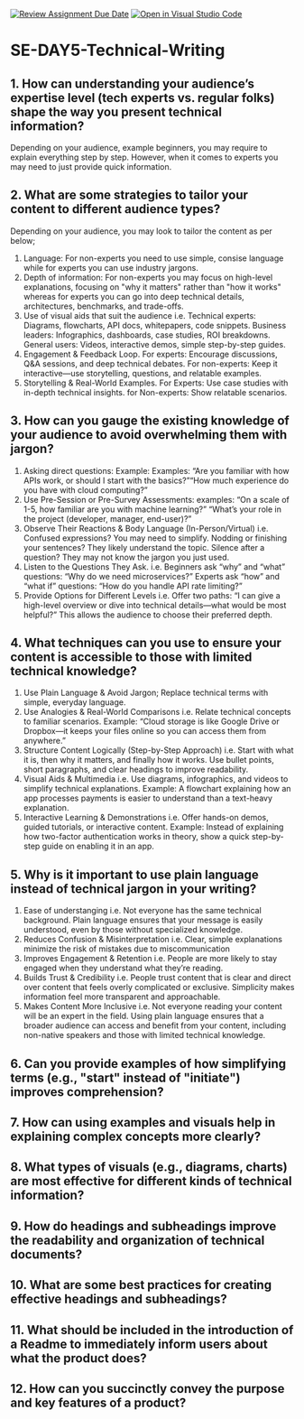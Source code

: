 [![Review Assignment Due Date](https://classroom.github.com/assets/deadline-readme-button-22041afd0340ce965d47ae6ef1cefeee28c7c493a6346c4f15d667ab976d596c.svg)](https://classroom.github.com/a/zsAR-pyY)
[![Open in Visual Studio Code](https://classroom.github.com/assets/open-in-vscode-2e0aaae1b6195c2367325f4f02e2d04e9abb55f0b24a779b69b11b9e10269abc.svg)](https://classroom.github.com/online_ide?assignment_repo_id=18515570&assignment_repo_type=AssignmentRepo)
# SE-DAY5-Technical-Writing
## 1. How can understanding your audience’s expertise level (tech experts vs. regular folks) shape the way you present technical information?

Depending on your audience, example beginners, you may require to explain everything step by step. However, when it comes to experts you may need to just provide quick information.



## 2. What are some strategies to tailor your content to different audience types?

Depending on your audience, you may look to tailor the content as per below;

1. Language: For non-experts you need to use simple, consise language while for experts you can use industry jargons.
2. Depth of information: For non-experts you may focus on high-level explanations, focusing on "why it matters" rather than "how it works" whereas for experts you can go into deep technical details, architectures, benchmarks, and trade-offs.
3. Use of visual aids that suit the audience i.e. Technical experts: Diagrams, flowcharts, API docs, whitepapers, code snippets. Business leaders: Infographics, dashboards, case studies, ROI breakdowns. General users: Videos, interactive demos, simple step-by-step guides.
4. Engagement & Feedback Loop. For experts: Encourage discussions, Q&A sessions, and deep technical debates. For non-experts: Keep it interactive—use storytelling, questions, and relatable examples.
5. Storytelling & Real-World Examples. For Experts: Use case studies with in-depth technical insights. for Non-experts: Show relatable scenarios.


## 3. How can you gauge the existing knowledge of your audience to avoid overwhelming them with jargon?

1. Asking direct questions: Example: Examples: “Are you familiar with how APIs work, or should I start with the basics?”“How much experience do you have with cloud computing?”
2. Use Pre-Session or Pre-Survey Assessments: examples: “On a scale of 1-5, how familiar are you with machine learning?”
“What’s your role in the project (developer, manager, end-user)?”
3. Observe Their Reactions & Body Language (In-Person/Virtual) i.e. Confused expressions? You may need to simplify.
Nodding or finishing your sentences? They likely understand the topic. Silence after a question? They may not know the jargon you just used.
4. Listen to the Questions They Ask. i.e. Beginners ask “why” and “what” questions: “Why do we need microservices?”
Experts ask “how” and “what if” questions: “How do you handle API rate limiting?”
5. Provide Options for Different Levels i.e. Offer two paths: “I can give a high-level overview or dive into technical details—what would be most helpful?” This allows the audience to choose their preferred depth.

## 4. What techniques can you use to ensure your content is accessible to those with limited technical knowledge?

1. Use Plain Language & Avoid Jargon; Replace technical terms with simple, everyday language.
2. Use Analogies & Real-World Comparisons i.e. Relate technical concepts to familiar scenarios. Example: “Cloud storage is like Google Drive or Dropbox—it keeps your files online so you can access them from anywhere.”
3. Structure Content Logically (Step-by-Step Approach) i.e. Start with what it is, then why it matters, and finally how it works. Use bullet points, short paragraphs, and clear headings to improve readability.
4. Visual Aids & Multimedia i.e. Use diagrams, infographics, and videos to simplify technical explanations. Example: A flowchart explaining how an app processes payments is easier to understand than a text-heavy explanation.
5. Interactive Learning & Demonstrations i.e. Offer hands-on demos, guided tutorials, or interactive content. Example: Instead of explaining how two-factor authentication works in theory, show a quick step-by-step guide on enabling it in an app.

## 5. Why is it important to use plain language instead of technical jargon in your writing?
1. Ease of understanging i.e. Not everyone has the same technical background. Plain language ensures that your message is easily understood, even by those without specialized knowledge.
2. Reduces Confusion & Misinterpretation i.e. Clear, simple explanations minimize the risk of mistakes due to miscommunication
3. Improves Engagement & Retention i.e. People are more likely to stay engaged when they understand what they’re reading.
4. Builds Trust & Credibility i.e. People trust content that is clear and direct over content that feels overly complicated or exclusive. Simplicity makes information feel more transparent and approachable.
5. Makes Content More Inclusive i.e. Not everyone reading your content will be an expert in the field. Using plain language ensures that a broader audience can access and benefit from your content, including non-native speakers and those with limited technical knowledge.

## 6. Can you provide examples of how simplifying terms (e.g., "start" instead of "initiate") improves comprehension?



## 7. How can using examples and visuals help in explaining complex concepts more clearly?



## 8. What types of visuals (e.g., diagrams, charts) are most effective for different kinds of technical information?



## 9. How do headings and subheadings improve the readability and organization of technical documents?




## 10. What are some best practices for creating effective headings and subheadings?




## 11. What should be included in the introduction of a Readme to immediately inform users about what the product does?



## 12. How can you succinctly convey the purpose and key features of a product?
